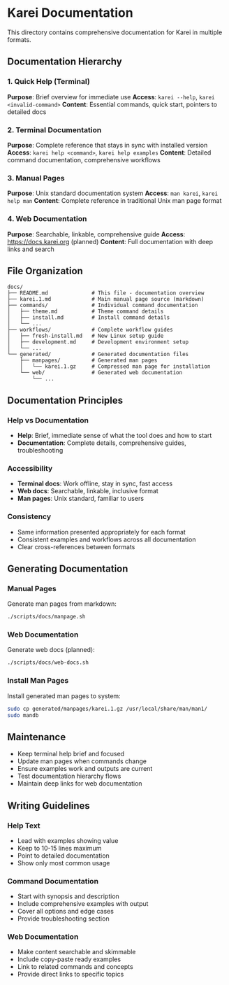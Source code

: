 # Karei Documentation

This directory contains comprehensive documentation for Karei in multiple formats.

## Documentation Hierarchy

### 1. Quick Help (Terminal)

**Purpose**: Brief overview for immediate use
**Access**: `karei --help`, `karei <invalid-command>`
**Content**: Essential commands, quick start, pointers to detailed docs

### 2. Terminal Documentation  

**Purpose**: Complete reference that stays in sync with installed version
**Access**: `karei help <command>`, `karei help examples`
**Content**: Detailed command documentation, comprehensive workflows

### 3. Manual Pages

**Purpose**: Unix standard documentation system
**Access**: `man karei`, `karei help man`
**Content**: Complete reference in traditional Unix man page format

### 4. Web Documentation  

**Purpose**: Searchable, linkable, comprehensive guide
**Access**: <https://docs.karei.org> (planned)
**Content**: Full documentation with deep links and search

## File Organization

```text
docs/
├── README.md              # This file - documentation overview
├── karei.1.md             # Main manual page source (markdown)
├── commands/              # Individual command documentation  
│   ├── theme.md           # Theme command details
│   ├── install.md         # Install command details
│   └── ...
├── workflows/             # Complete workflow guides
│   ├── fresh-install.md   # New Linux setup guide
│   ├── development.md     # Development environment setup
│   └── ...
└── generated/             # Generated documentation files
    ├── manpages/          # Generated man pages
    │   └── karei.1.gz     # Compressed man page for installation
    └── web/               # Generated web documentation
        └── ...
```

## Documentation Principles

### Help vs Documentation
- **Help**: Brief, immediate sense of what the tool does and how to start
- **Documentation**: Complete details, comprehensive guides, troubleshooting

### Accessibility
- **Terminal docs**: Work offline, stay in sync, fast access
- **Web docs**: Searchable, linkable, inclusive format
- **Man pages**: Unix standard, familiar to users

### Consistency
- Same information presented appropriately for each format
- Consistent examples and workflows across all documentation
- Clear cross-references between formats

## Generating Documentation

### Manual Pages

Generate man pages from markdown:

```bash
./scripts/docs/manpage.sh
```

### Web Documentation

Generate web docs (planned):

```bash
./scripts/docs/web-docs.sh
```

### Install Man Pages

Install generated man pages to system:

```bash
sudo cp generated/manpages/karei.1.gz /usr/local/share/man/man1/
sudo mandb
```

## Maintenance

- Keep terminal help brief and focused
- Update man pages when commands change  
- Ensure examples work and outputs are current
- Test documentation hierarchy flows
- Maintain deep links for web documentation

## Writing Guidelines

### Help Text
- Lead with examples showing value
- Keep to 10-15 lines maximum
- Point to detailed documentation
- Show only most common usage

### Command Documentation  
- Start with synopsis and description
- Include comprehensive examples with output
- Cover all options and edge cases
- Provide troubleshooting section

### Web Documentation
- Make content searchable and skimmable
- Include copy-paste ready examples
- Link to related commands and concepts
- Provide direct links to specific topics
